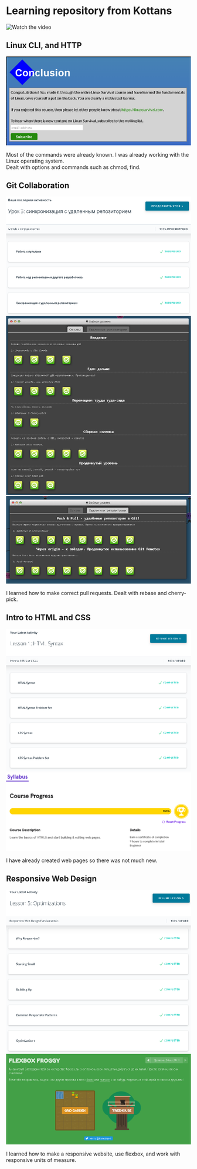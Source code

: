 # Learning repository from Kottans
![Watch the video](https://i.gifer.com/origin/c7/c73c15b7856fba07f5ba4ab134baf15b.webp)
## Linux CLI, and HTTP
![Linux Test](task_linux_cli/LinuxConclusion.png)

Most of the commands were already known. I was already working with the Linux operating system. \
Dealt with options and commands such as chmod, find.
## Git Collaboration
![Git Test](task_git_collaboration/UdacityGitCourse.png)
![Git Test](task_git_collaboration/LearnGitBranchCourse1.png)
![Git Test](task_git_collaboration/LearnGitBranchCourse2.png)

I learned how to make correct pull requests. Dealt with rebase and cherry-pick.
## Intro to HTML and CSS
![HTML Test](task_html_css_intro/UdacityHTMLCourse.png)
![HTML Test](task_html_css_intro/CodecadamyHTML.png)

I have already created web pages so there was not much new.
## Responsive Web Design
![Responsive Test](task_responsive_web_design/UdacityResponsive.png)
![Responsive Test](task_responsive_web_design/FroggyFlexbox.png)

I learned how to make a responsive website, use flexbox, and work with responsive units of measure.

